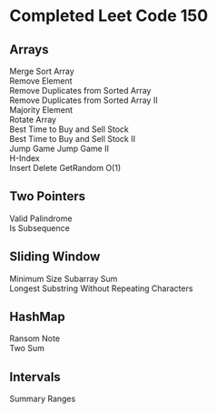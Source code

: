 # Completed Leet Code 150
## Arrays
Merge Sort Array  
Remove Element  
Remove Duplicates from Sorted Array  
Remove Duplicates from Sorted Array II  
Majority Element  
Rotate Array  
Best Time to Buy and Sell Stock  
Best Time to Buy and Sell Stock II  
Jump Game
Jump Game II  
H-Index  
Insert Delete GetRandom O(1)
## Two Pointers
Valid Palindrome  
Is Subsequence
## Sliding Window
Minimum Size Subarray Sum  
Longest Substring Without Repeating Characters
## HashMap
Ransom Note  
Two Sum
## Intervals
Summary Ranges
